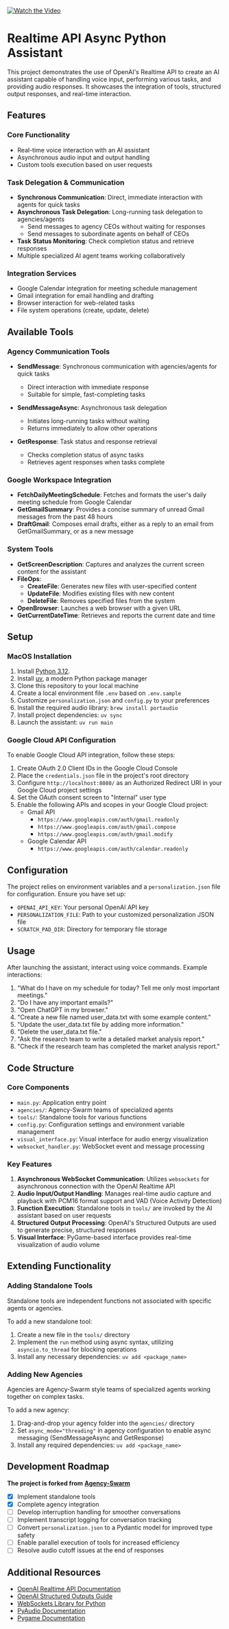 [![Watch the Video](src/voice_assistant/agent_demo_thumbnail.jpg)](https://www.linkedin.com/posts/alisadiq99_aiagent-aiagencies-largelanguagemodels-activity-7282395185995476996-zrJG?utm_source=share&utm_medium=member_desktop)

# Realtime API Async Python Assistant

This project demonstrates the use of OpenAI's Realtime API to create an AI assistant capable of handling voice input, performing various tasks, and providing audio responses. It showcases the integration of tools, structured output responses, and real-time interaction.

## Features

### Core Functionality

- Real-time voice interaction with an AI assistant
- Asynchronous audio input and output handling
- Custom tools execution based on user requests

### Task Delegation & Communication

- **Synchronous Communication**: Direct, immediate interaction with agents for quick tasks
- **Asynchronous Task Delegation**: Long-running task delegation to agencies/agents
  - Send messages to agency CEOs without waiting for responses
  - Send messages to subordinate agents on behalf of CEOs
- **Task Status Monitoring**: Check completion status and retrieve responses
- Multiple specialized AI agent teams working collaboratively

### Integration Services

- Google Calendar integration for meeting schedule management
- Gmail integration for email handling and drafting
- Browser interaction for web-related tasks
- File system operations (create, update, delete)

## Available Tools

### Agency Communication Tools

- **SendMessage**: Synchronous communication with agencies/agents for quick tasks

  - Direct interaction with immediate response
  - Suitable for simple, fast-completing tasks
- **SendMessageAsync**: Asynchronous task delegation

  - Initiates long-running tasks without waiting
  - Returns immediately to allow other operations
- **GetResponse**: Task status and response retrieval

  - Checks completion status of async tasks
  - Retrieves agent responses when tasks complete

### Google Workspace Integration

- **FetchDailyMeetingSchedule**: Fetches and formats the user's daily meeting schedule from Google Calendar
- **GetGmailSummary**: Provides a concise summary of unread Gmail messages from the past 48 hours
- **DraftGmail**: Composes email drafts, either as a reply to an email from GetGmailSummary, or as a new message

### System Tools

- **GetScreenDescription**: Captures and analyzes the current screen content for the assistant
- **FileOps**:
  - **CreateFile**: Generates new files with user-specified content
  - **UpdateFile**: Modifies existing files with new content
  - **DeleteFile**: Removes specified files from the system
- **OpenBrowser**: Launches a web browser with a given URL
- **GetCurrentDateTime**: Retrieves and reports the current date and time

## Setup

### MacOS Installation

1. Install [Python 3.12](https://www.python.org/downloads/macos/).
2. Install [uv](https://docs.astral.sh/uv/), a modern Python package manager
3. Clone this repository to your local machine
4. Create a local environment file `.env` based on `.env.sample`
5. Customize `personalization.json` and `config.py` to your preferences
6. Install the required audio library: `brew install portaudio`
7. Install project dependencies: `uv sync`
8. Launch the assistant: `uv run main`

### Google Cloud API Configuration

To enable Google Cloud API integration, follow these steps:

1. Create OAuth 2.0 Client IDs in the Google Cloud Console
2. Place the `credentials.json` file in the project's root directory
3. Configure `http://localhost:8080/` as an Authorized Redirect URI in your Google Cloud project settings
4. Set the OAuth consent screen to "Internal" user type
5. Enable the following APIs and scopes in your Google Cloud project:
   - Gmail API
     - `https://www.googleapis.com/auth/gmail.readonly`
     - `https://www.googleapis.com/auth/gmail.compose`
     - `https://www.googleapis.com/auth/gmail.modify`
   - Google Calendar API
     - `https://www.googleapis.com/auth/calendar.readonly`

## Configuration

The project relies on environment variables and a `personalization.json` file for configuration. Ensure you have set up:

- `OPENAI_API_KEY`: Your personal OpenAI API key
- `PERSONALIZATION_FILE`: Path to your customized personalization JSON file
- `SCRATCH_PAD_DIR`: Directory for temporary file storage

## Usage

After launching the assistant, interact using voice commands. Example interactions:

1. "What do I have on my schedule for today? Tell me only most important meetings."
2. "Do I have any important emails?"
3. "Open ChatGPT in my browser."
4. "Create a new file named user_data.txt with some example content."
5. "Update the user_data.txt file by adding more information."
6. "Delete the user_data.txt file."
7. "Ask the research team to write a detailed market analysis report."
8. "Check if the research team has completed the market analysis report."

## Code Structure

### Core Components

- `main.py`: Application entry point
- `agencies/`: Agency-Swarm teams of specialized agents
- `tools/`: Standalone tools for various functions
- `config.py`: Configuration settings and environment variable management
- `visual_interface.py`: Visual interface for audio energy visualization
- `websocket_handler.py`: WebSocket event and message processing

### Key Features

1. **Asynchronous WebSocket Communication**:
   Utilizes `websockets` for asynchronous connection with the OpenAI Realtime API
2. **Audio Input/Output Handling**:
   Manages real-time audio capture and playback with PCM16 format support and VAD (Voice Activity Detection)
3. **Function Execution**:
   Standalone tools in `tools/` are invoked by the AI assistant based on user requests
4. **Structured Output Processing**:
   OpenAI's Structured Outputs are used to generate precise, structured responses
5. **Visual Interface**:
   PyGame-based interface provides real-time visualization of audio volume

## Extending Functionality

### Adding Standalone Tools

Standalone tools are independent functions not associated with specific agents or agencies.

To add a new standalone tool:

1. Create a new file in the `tools/` directory
2. Implement the `run` method using async syntax, utilizing `asyncio.to_thread` for blocking operations
3. Install any necessary dependencies: `uv add <package_name>`

### Adding New Agencies

Agencies are Agency-Swarm style teams of specialized agents working together on complex tasks.

To add a new agency:

1. Drag-and-drop your agency folder into the `agencies/` directory
2. Set `async_mode="threading"` in agency configuration to enable async messaging (SendMessageAsync and GetResponse)
3. Install any required dependencies: `uv add <package_name>`

## Development Roadmap

**The project is forked from** **[Agency-Swarm](https://github.com/VRSEN/agency-swarm)**

- [X] Implement standalone tools
- [X] Complete agency integration
- [ ] Develop interruption handling for smoother conversations
- [ ] Implement transcript logging for conversation tracking
- [ ] Convert `personalization.json` to a Pydantic model for improved type safety
- [ ] Enable parallel execution of tools for increased efficiency
- [ ] Resolve audio cutoff issues at the end of responses

## Additional Resources

- [OpenAI Realtime API Documentation](https://platform.openai.com/docs/guides/realtime)
- [OpenAI Structured Outputs Guide](https://platform.openai.com/docs/guides/structured-outputs)
- [WebSockets Library for Python](https://websockets.readthedocs.io/)
- [PyAudio Documentation](https://people.csail.mit.edu/hubert/pyaudio/docs/)
- [Pygame Documentation](https://www.pygame.org/docs/)
